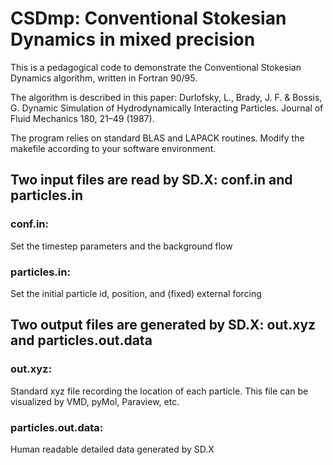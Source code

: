 # CSDmp: Conventional Stokesian Dynamics in mixed precision

This is a pedagogical code to demonstrate the Conventional Stokesian Dynamics algorithm, written in Fortran 90/95. 

The algorithm is described in this paper:
Durlofsky, L., Brady, J. F. & Bossis, G. Dynamic Simulation of Hydrodynamically Interacting Particles. Journal of Fluid Mechanics 180, 21–49 (1987).

The program relies on standard BLAS and LAPACK routines. Modify the makefile according to your software environment.

## Two input files are read by SD.X: conf.in and particles.in
### conf.in:
Set the timestep parameters and the background flow
### particles.in:
Set the initial particle id, position, and (fixed) external forcing

## Two output files are generated by SD.X: out.xyz and particles.out.data
### out.xyz:
Standard xyz file recording the location of each particle. This file can be visualized by VMD, pyMol, Paraview, etc.
### particles.out.data:
Human readable detailed data generated by SD.X

